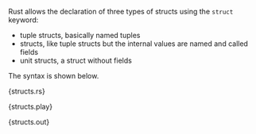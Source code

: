 Rust allows the declaration of three types of structs using the `struct`
keyword:

* tuple structs, basically named tuples
* structs, like tuple structs but the internal values are named and called
  fields
* unit structs, a struct without fields

The syntax is shown below.

{structs.rs}

{structs.play}

{structs.out}
